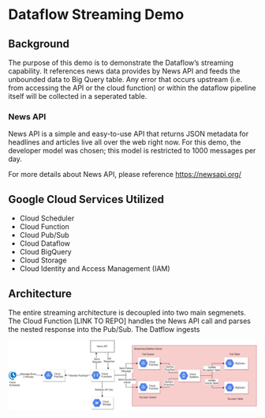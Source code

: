 # Dataflow Streaming Demo

## Background

The purpose of this demo is to demonstrate the Dataflow’s streaming capability. It references news data provides by News API and feeds the unbounded data to Big Query table. Any error that occurs upstream (i.e. from accessing the API or the cloud function) or within the dataflow pipeline itself will be collected in a seperated table.

### News API

News API is a simple and easy-to-use API that returns JSON metadata for headlines and articles live all over the web right now. For this demo, the developer model was chosen; this model is restricted to 1000 messages per day.

For more details about News API, please reference https://newsapi.org/

## Google Cloud Services Utilized
* Cloud Scheduler
* Cloud Function
* Cloud Pub/Sub
* Cloud Dataflow
* Cloud BigQuery
* Cloud Storage
* Cloud Identity and Access Management (IAM)

## Architecture

The entire streaming architecture is decoupled into two main segmenets.  The Cloud Function [LINK TO REPO] handles the News API call and parses the nested response into the Pub/Sub.  The Datflow ingests 

![alt text](src/main/resources/images/Streaming-Dataflow-Demo.jpg)